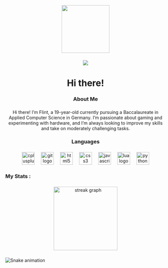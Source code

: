 <div align="center">
  <img height="150" src="https://ibb.co/6Ys3s71"  />
</div>

###

<div align="center">
  <img src="https://visitor-badge.laobi.icu/badge?page_id=FlintMcgy.FlintMcgy&left_color=forestgreen&right_color=gray"  />
</div>

###

<div align="center">
</div>

###

<h1 align="center">Hi there!</h1>

###

<h3 align="center">About Me</h3>

###

<p align="center">Hi there! I’m Flint, a 19-year-old currently pursuing a Baccalaureate in Applied Computer Science in Germany. I’m passionate about gaming and experimenting with hardware, and I’m always looking to improve my skills and take on moderately challenging tasks.</p>

###

<h3 align="center">Languages</h3>

###

<div align="center">
  <img src="https://cdn.jsdelivr.net/gh/devicons/devicon/icons/cplusplus/cplusplus-original.svg" height="40" alt="cplusplus logo"  />
  <img width="12" />
  <img src="https://cdn.jsdelivr.net/gh/devicons/devicon/icons/git/git-original.svg" height="40" alt="git logo"  />
  <img width="12" />
  <img src="https://cdn.jsdelivr.net/gh/devicons/devicon/icons/html5/html5-original.svg" height="40" alt="html5 logo"  />
  <img width="12" />
  <img src="https://cdn.jsdelivr.net/gh/devicons/devicon/icons/css3/css3-original.svg" height="40" alt="css3 logo"  />
  <img width="12" />
  <img src="https://cdn.jsdelivr.net/gh/devicons/devicon/icons/javascript/javascript-original.svg" height="40" alt="javascript logo"  />
  <img width="12" />
  <img src="https://cdn.jsdelivr.net/gh/devicons/devicon/icons/lua/lua-original.svg" height="40" alt="lua logo"  />
  <img width="12" />
  <img src="https://cdn.jsdelivr.net/gh/devicons/devicon/icons/python/python-original.svg" height="40" alt="python logo"  />
</div>

###

<h3 align="left">My Stats :</h3>

###

<div align="center">
  <img src="https://streak-stats.demolab.com?user=FlintMcgy&locale=en&mode=weekly&theme=dark&hide_border=true&border_radius=10&date_format=j%20M%5B%20Y%5D&order=3" height="200" alt="streak graph"  />
</div>

###

<img src="https://raw.githubusercontent.com/FlintMcgy/FlintMcgy/output/snake.svg" alt="Snake animation" />

###
